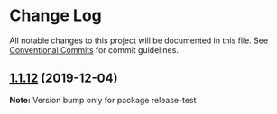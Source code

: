 # Change Log

All notable changes to this project will be documented in this file.
See [Conventional Commits](https://conventionalcommits.org) for commit guidelines.

## [1.1.12](https://github.com/stringbeans/release-test/compare/v1.1.11...v1.1.12) (2019-12-04)

**Note:** Version bump only for package release-test
